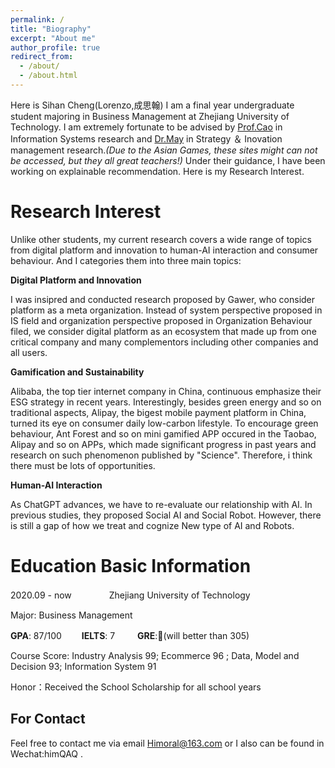 ```yaml
---
permalink: /
title: "Biography"
excerpt: "About me"
author_profile: true
redirect_from: 
  - /about/
  - /about.html
---
```


Here is Sihan Cheng(Lorenzo,成思翰)
I am a final year undergraduate student majoring in Business Management at Zhejiang University of Technology. I am extremely fortunate to be advised by [Prof.Cao](https://homepage.zjut.edu.cn/congcao/) in Information Systems research and [Dr.May](https://homepage.zjut.edu.cn/mjy/) in Strategy ＆ Inovation management research.<i>(Due to the Asian Games, these sites might can not be accessed, but they all great teachers!)</i> Under their guidance, I have been working on explainable recommendation. Here is my Research Interest.

Research Interest
======
Unlike other students, my current research covers a wide range of topics from digital platform and innovation to human-AI interaction and consumer behaviour. And I categories them into three main topics: 

**Digital Platform and Innovation**

I was insipred and conducted research proposed by Gawer, who consider platform as a meta organization. Instead of system perspective proposed in IS field and organization perspective proposed in Organization Behaviour filed, we consider digital platform as an ecosystem that made up from one critical company and many complementors including other companies and all users. 

**Gamification and Sustainability** 

Alibaba, the top tier internet company in China, continuous emphasize their ESG strategy in recent years. Interestingly, besides green energy and so on traditional aspects, Alipay, the bigest mobile payment platform in China, turned its eye on consumer daily low-carbon lifestyle. To encourage green behaviour, Ant Forest and so on mini gamified APP occured in the Taobao, Alipay and so on APPs, which made significant progress in past years and research on such phenomenon published by "Science". Therefore, i think there must be lots of opportunities. 

**Human-AI Interaction**

As ChatGPT advances, we have to re-evaluate our relationship with AI. In previous studies, they proposed Social AI and Social Robot. However, there is still a gap of how we treat and cognize New type of AI and Robots.

Education Basic Information
======
2020.09 - now 　　　　Zhejiang University of Technology    

Major: Business Management

**GPA**: 87/100 　　**IELTS**: 7 　　 **GRE**:🚧\(will better than 305\)

Course Score: Industry Analysis 99; Ecommerce 96 ; Data, Model and Decision 93; Information System 91

Honor：Received the School Scholarship for all school years

For Contact
------
Feel free to contact me via email Himoral@163.com or I also can be found in Wechat:himQAQ . 
